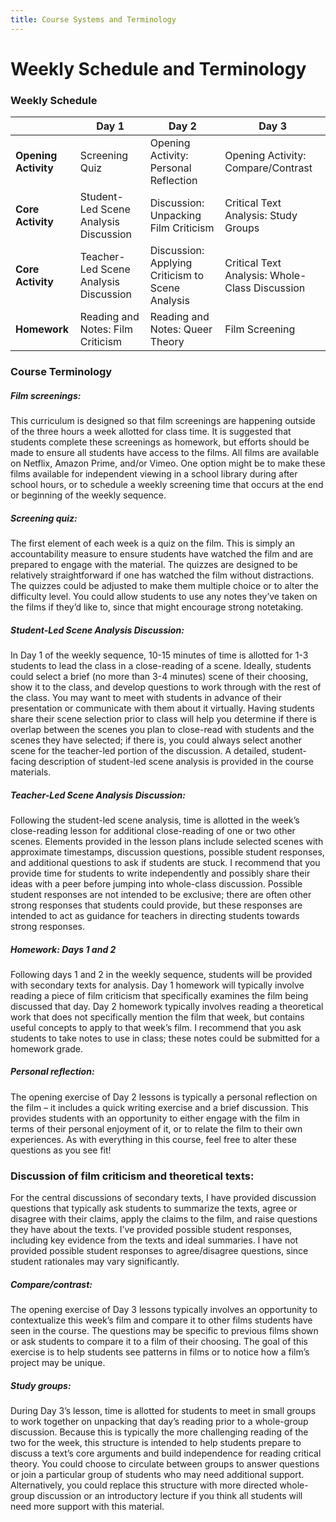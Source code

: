 ```yaml
---
title: Course Systems and Terminology
---
```

# Weekly Schedule and Terminology

### Weekly Schedule

|                      	| **Day 1**                             	| **Day 2**                                        	| **Day 3**                                      	|
|----------------------	|---------------------------------------	|--------------------------------------------------	|------------------------------------------------	|
| **Opening Activity** 	| Screening Quiz                        	| Opening Activity: Personal Reflection            	| Opening Activity: Compare/Contrast             	|
| **Core Activity**    	| Student-Led Scene Analysis Discussion 	| Discussion: Unpacking Film Criticism             	| Critical Text Analysis: Study Groups           	|
| **Core Activity**    	| Teacher-Led Scene Analysis Discussion 	| Discussion: Applying Criticism to Scene Analysis 	| Critical Text Analysis: Whole-Class Discussion 	|
| **Homework**         	| Reading and Notes: Film Criticism     	| Reading and Notes: Queer Theory                  	| Film Screening                                 	|

### Course Terminology

##### Film screenings:

This curriculum is designed so that film screenings are happening outside of the three hours a week allotted for class time. It is suggested that students complete these screenings as homework, but efforts should be made to ensure all students have access to the films. All films are available on Netflix, Amazon Prime, and/or Vimeo. One option might be to make these films available for independent viewing in a school library during after school hours, or to schedule a weekly screening time that occurs at the end or beginning of the weekly sequence.

##### Screening quiz:

The first element of each week is a quiz on the film. This is simply an accountability measure to ensure students have watched the film and are prepared to engage with the material. The quizzes are designed to be relatively straightforward if one has watched the film without distractions. The quizzes could be adjusted to make them multiple choice or to alter the difficulty level. You could allow students to use any notes they’ve taken on the films if they’d like to, since that might encourage strong notetaking.

##### Student-Led Scene Analysis Discussion:

In Day 1 of the weekly sequence, 10-15 minutes of time is allotted for 1-3 students to lead the class in a close-reading of a scene. Ideally, students could select a brief (no more than 3-4 minutes) scene of their choosing, show it to the class, and develop questions to work through with the rest of the class. You may want to meet with students in advance of their presentation or communicate with them about it virtually. Having students share their scene selection prior to class will help you determine if there is overlap between the scenes you plan to close-read with students and the scenes they have selected; if there is, you could always select another scene for the teacher-led portion of the discussion. A detailed, student-facing description of student-led scene analysis is provided in the course materials.

##### Teacher-Led Scene Analysis Discussion:

Following the student-led scene analysis, time is allotted in the week’s close-reading lesson for additional close-reading of one or two other scenes. Elements provided in the lesson plans include selected scenes with approximate timestamps, discussion questions, possible student responses, and additional questions to ask if students are stuck. I recommend that you provide time for students to write independently and possibly share their ideas with a peer before jumping into whole-class discussion. Possible student responses are not intended to be exclusive; there are often other strong responses that students could provide, but these responses are intended to act as guidance for teachers in directing students towards strong responses.

##### Homework: Days 1 and 2

Following days 1 and 2 in the weekly sequence, students will be provided with secondary texts for analysis. Day 1 homework will typically involve reading a piece of film criticism that specifically examines the film being discussed that day. Day 2 homework typically involves reading a theoretical work that does not specifically mention the film that week, but contains useful concepts to apply to that week’s film. I recommend that you ask students to take notes to use in class; these notes could be submitted for a homework grade.

##### Personal reflection:

The opening exercise of Day 2 lessons is typically a personal reflection on the film – it includes a quick writing exercise and a brief discussion.  This provides students with an opportunity to either engage with the film in terms of their personal enjoyment of it, or to relate the film to their own experiences. As with everything in this course, feel free to alter these questions as you see fit!

### Discussion of film criticism and theoretical texts:

For the central discussions of secondary texts, I have provided discussion questions that typically ask students to summarize the texts, agree or disagree with their claims, apply the claims to the film, and raise questions they have about the texts. I’ve provided possible student responses, including key evidence from the texts and ideal summaries. I have not provided possible student responses to agree/disagree questions, since student rationales may vary significantly.

##### Compare/contrast:

The opening exercise of Day 3 lessons typically involves an opportunity to contextualize this week’s film and compare it to other films students have seen in the course. The questions may be specific to previous films shown or ask students to compare it to a film of their choosing. The goal of this exercise is to help students see patterns in films or to notice how a film’s project may be unique.

##### Study groups:

During Day 3’s lesson, time is allotted for students to meet in small groups to work together on unpacking that day’s reading prior to a whole-group discussion. Because this is typically the more challenging reading of the two for the week, this structure is intended to help students prepare to discuss a text’s core arguments and build independence for reading critical theory. You could choose to circulate between groups to answer questions or join a particular group of students who may need additional support. Alternatively, you could replace this structure with more directed whole-group discussion or an introductory lecture if you think all students will need more support with this material.
